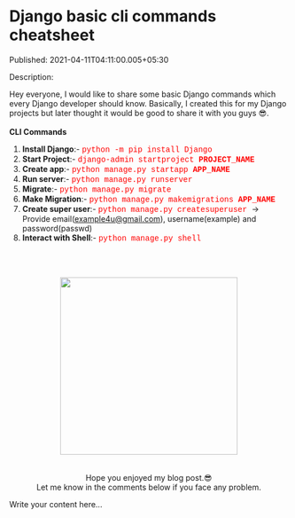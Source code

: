 # Django basic cli commands cheatsheet

Published: 2021-04-11T04:11:00.005+05:30

Description: <div>Hey everyone, I would like to share some basic Django commands
      which every Django developer should know. Basically, I created this for my Django projects but
      later thought it would be good to share it with you guys
      😎.&nbsp;</div><div><br /></div><b>CLI Commands <br
      /></b><ol style="text-align: left;"><li><b>Install
      Django</b>:- <span style="color: red; font-family: courier;">python -m pip install
      Django</span></li><li><b>Start Project</b>:- <span
      style="color: red; font-family: courier;">django-admin startproject
      <b>PROJECT_NAME</b></span></li><li><b>Create
      app</b>:- <span style="color: red; font-family: courier;">python manage.py
      startapp <b>APP_NAME</b></span></li><li><b>Run
      server</b>:- <span style="color: red; font-family: courier;">python manage.py
      runserver</span></li><li><b>Migrate</b>:- <span style="color:
      red; font-family: courier;">python manage.py
      migrate</span></li><li><b>Make Migration</b>:- <span
      style="color: red; font-family: courier;">python manage.py
      makemigrations&nbsp;</span><b style="color: red; font-family:
      courier;">APP_NAME</b></li><li><b>Create super user</b>:-
      <span style="color: red; font-family: courier;">python manage.py
      createsuperuser&nbsp;</span>-&gt; Provide email(<a
      href="mailto:example4u@gmail.com">example4u@gmail.com</a>), username(example) and
      password(passwd)</li><li><b>Interact with Shell</b>:- <span
      style="color: red; font-family: courier;">python manage.py
      shell</span></li></ol><div><span style="color: red; font-family:
      courier;"><br /></span></div><div><span style="color: red;
      font-family: courier;"><br /></span></div><div><span
      style="color: red; font-family: courier;"><br
      /></span></div><div><div class="separator" style="clear: both;
      text-align: center;"><a
      href="https://1.bp.blogspot.com/-tw0rudd_mYY/YHNR8RPxeUI/AAAAAAAAAVo/VgzQdfwdjkMRKi_zk9IlJBrRiOopUqi7wCNcBGAsYHQ/s1200/django-logo-negative.png"
      style="margin-left: 1em; margin-right: 1em;"><img border="0" data-original-height="546"
      data-original-width="1200"
      src="https://1.bp.blogspot.com/-tw0rudd_mYY/YHNR8RPxeUI/AAAAAAAAAVo/VgzQdfwdjkMRKi_zk9IlJBrRiOopUqi7wCNcBGAsYHQ/s320/django-logo-negative.png"
      width="320" /></a></div><br /><span style="color: red; font-family:
      courier;"><br /></span></div><div><div style="text-align:
      center;">Hope you enjoyed my blog post.😎</div><div style="text-align:
      center;">Let me know in the comments below if you face any problem.</div></div>

Write your content here...